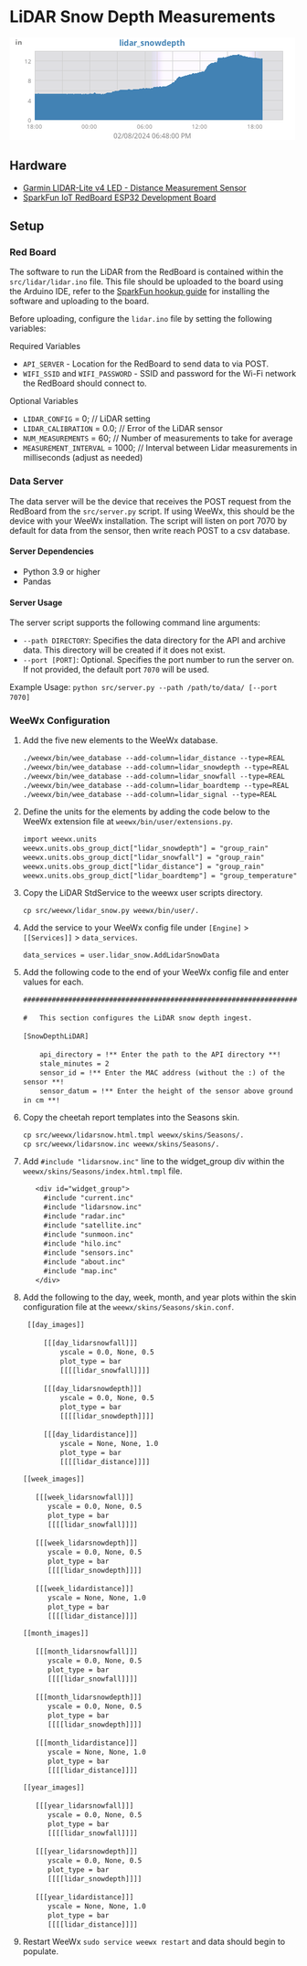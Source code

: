 # LiDAR Snow Depth Measurements

![Example data plot!](docs/example_plot.png)

## Hardware
- [Garmin LIDAR-Lite v4 LED - Distance Measurement Sensor](https://www.sparkfun.com/products/18009)
- [SparkFun IoT RedBoard ESP32 Development Board](https://www.sparkfun.com/products/19177)

## Setup

### Red Board
The software to run the LiDAR from the RedBoard is contained within the `src/lidar/lidar.ino` file. This file should be uploaded to the board using the Arduino IDE, refer to the [SparkFun hookup guide](https://learn.sparkfun.com/tutorials/garmin-lidar-lite-v4-qwiic-hookup-guide/arduino-library) for installing the software and uploading to the board.

Before uploading, configure the `lidar.ino` file by setting the following variables:

Required Variables
+ `API_SERVER` - Location for the RedBoard to send data to via POST.
+ `WIFI_SSID` and `WIFI_PASSWORD` - SSID and password for the Wi-Fi network the RedBoard should connect to.

Optional Variables
+ `LIDAR_CONFIG` = 0; // LiDAR setting 
+ `LIDAR_CALIBRATION` = 0.0; // Error of the LiDAR sensor
+ `NUM_MEASUREMENTS` = 60;  // Number of measurements to take for average
+ `MEASUREMENT_INTERVAL` = 1000;  // Interval between Lidar measurements in milliseconds (adjust as needed)

### Data Server
The data server will be the device that receives the POST request from the RedBoard from the `src/server.py` script. If using WeeWx, this should be the device with your WeeWx installation. The script will listen on port 7070 by default for data from the sensor, then write reach POST to a csv database.

#### Server Dependencies
+ Python 3.9 or higher
+ Pandas

#### Server Usage
The server script supports the following command line arguments:
- `--path DIRECTORY`: Specifies the data directory for the API and archive data. This directory will be created if it does not exist.
- `--port [PORT]`: Optional. Specifies the port number to run the server on. If not provided, the default port `7070` will be used.

Example Usage: `python src/server.py --path /path/to/data/ [--port 7070]`


### WeeWx Configuration

1. Add the five new elements to the WeeWx database.
    ```
    ./weewx/bin/wee_database --add-column=lidar_distance --type=REAL
    ./weewx/bin/wee_database --add-column=lidar_snowdepth --type=REAL
    ./weewx/bin/wee_database --add-column=lidar_snowfall --type=REAL
    ./weewx/bin/wee_database --add-column=lidar_boardtemp --type=REAL
    ./weewx/bin/wee_database --add-column=lidar_signal --type=REAL
    ```

2. Define the units for the elements by adding the code below to the WeeWx extension file at `weewx/bin/user/extensions.py`.
    ```
    import weewx.units
    weewx.units.obs_group_dict["lidar_snowdepth"] = "group_rain"
    weewx.units.obs_group_dict["lidar_snowfall"] = "group_rain"
    weewx.units.obs_group_dict["lidar_distance"] = "group_rain"
    weewx.units.obs_group_dict["lidar_boardtemp"] = "group_temperature"
    ```

3. Copy the LiDAR StdService to the weewx user scripts directory.
    ```
    cp src/weewx/lidar_snow.py weewx/bin/user/.
    ```
   
4. Add the service to your WeeWx config file under `[Engine]` > `[[Services]]` > `data_services`. 
    ```
    data_services = user.lidar_snow.AddLidarSnowData
    ```
   
5. Add the following code to the end of your WeeWx config file and enter values for each.
    ```
    ##############################################################################
    
    #   This section configures the LiDAR snow depth ingest.
    
    [SnowDepthLiDAR]

        api_directory = !** Enter the path to the API directory **!
        stale_minutes = 2
        sensor_id = !** Enter the MAC address (without the :) of the sensor **!
        sensor_datum = !** Enter the height of the sensor above ground in cm **!
    ```
   
6. Copy the cheetah report templates into the Seasons skin.

    ```
    cp src/weewx/lidarsnow.html.tmpl weewx/skins/Seasons/.
    cp src/weewx/lidarsnow.inc weewx/skins/Seasons/.
    ```
   
7. Add `#include "lidarsnow.inc"` line to the widget_group div within the `weewx/skins/Seasons/index.html.tmpl` file.
   ```
      <div id="widget_group">
        #include "current.inc"
        #include "lidarsnow.inc"
        #include "radar.inc"
        #include "satellite.inc"
        #include "sunmoon.inc"
        #include "hilo.inc"
        #include "sensors.inc"
        #include "about.inc"
        #include "map.inc"
      </div>
   ```
   
8. Add the following to the day, week, month, and year plots within the skin configuration file at the `weewx/skins/Seasons/skin.conf`.
   ```
    [[day_images]]
   
        [[[day_lidarsnowfall]]]
            yscale = 0.0, None, 0.5
            plot_type = bar
            [[[[lidar_snowfall]]]]
   
        [[[day_lidarsnowdepth]]]
            yscale = 0.0, None, 0.5
            plot_type = bar
            [[[[lidar_snowdepth]]]]
   
        [[[day_lidardistance]]]
            yscale = None, None, 1.0
            plot_type = bar
            [[[[lidar_distance]]]]
   ```
   ```
   [[week_images]]
   
      [[[week_lidarsnowfall]]]
         yscale = 0.0, None, 0.5
         plot_type = bar
         [[[[lidar_snowfall]]]]
      
      [[[week_lidarsnowdepth]]]
         yscale = 0.0, None, 0.5
         plot_type = bar
         [[[[lidar_snowdepth]]]]
      
      [[[week_lidardistance]]]
         yscale = None, None, 1.0
         plot_type = bar
         [[[[lidar_distance]]]]
   ```
   ```
   [[month_images]]
   
      [[[month_lidarsnowfall]]]
         yscale = 0.0, None, 0.5
         plot_type = bar
         [[[[lidar_snowfall]]]]
      
      [[[month_lidarsnowdepth]]]
         yscale = 0.0, None, 0.5
         plot_type = bar
         [[[[lidar_snowdepth]]]]
      
      [[[month_lidardistance]]]
         yscale = None, None, 1.0
         plot_type = bar
         [[[[lidar_distance]]]]
   ```
   ```
   [[year_images]]
   
      [[[year_lidarsnowfall]]]
         yscale = 0.0, None, 0.5
         plot_type = bar
         [[[[lidar_snowfall]]]]
      
      [[[year_lidarsnowdepth]]]
         yscale = 0.0, None, 0.5
         plot_type = bar
         [[[[lidar_snowdepth]]]]
      
      [[[year_lidardistance]]]
         yscale = None, None, 1.0
         plot_type = bar
         [[[[lidar_distance]]]]
   ```
   
9. Restart WeeWx `sudo service weewx restart` and data should begin to populate.